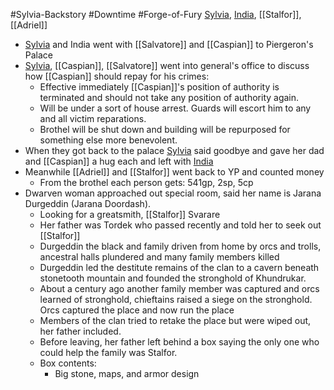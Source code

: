 #Sylvia-Backstory #Downtime #Forge-of-Fury
[Sylvia](PCs/Past/Sylvia.md), [India](PCs/Current/India.md), [[Stalfor]], [[Adriel]]

- [Sylvia](PCs/Past/Sylvia.md) and India went with [[Salvatore]] and [[Caspian]] to Piergeron's Palace
- [Sylvia](PCs/Past/Sylvia.md), [[Caspian]], [[Salvatore]] went into general's office to discuss how [[Caspian]] should repay for his crimes:
	- Effective immediately [[Caspian]]'s position of authority is terminated and should not take any position of authority again.
	- Will be under a sort of house arrest. Guards will escort him to any and all victim reparations.
	- Brothel will be shut down and building will be repurposed for something else more benevolent.
- When they got back to the palace [Sylvia](PCs/Past/Sylvia.md) said goodbye and gave her dad and [[Caspian]] a hug each and left with [India](PCs/Current/India.md)
- Meanwhile [[Adriel]] and [[Stalfor]] went back to YP and counted money
	- From the brothel each person gets: 541gp, 2sp, 5cp
- Dwarven woman approached out special room, said her name is Jarana Durgeddin (Jarana Doordash).
	- Looking for a greatsmith, [[Stalfor]] Svarare
	- Her father was Tordek who passed recently and told her to seek out [[Stalfor]]
	- Durgeddin the black and family driven from home by orcs and trolls, ancestral halls plundered and many family members killed
	- Durgeddin led the destitute remains of the clan to a cavern beneath stonetooth mountain and founded the stronghold of Khundrukar.
	- About a century ago another family member was captured and orcs learned of stronghold, chieftains raised a siege on the stronghold. Orcs captured the place and now run the place
	- Members of the clan tried to retake the place but were wiped out, her father included.
	- Before leaving, her father left behind a box saying the only one who could help the family was Stalfor.
	- Box contents:
		- Big stone, maps, and armor design